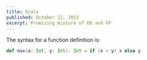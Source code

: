```yaml
---
title: Scala
published: October 12, 2013
excerpt: Promising mixture of OO and FP
---
```


The syntax for a function definition is:

``` scala
def max(a: Int, y: Int): Int = if (x > y) x else y
```
